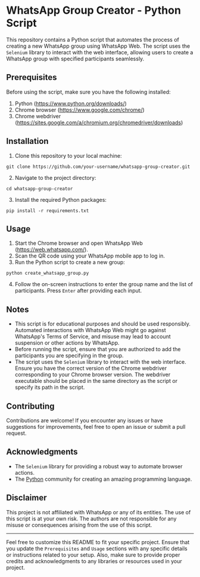 # WhatsApp Group Creator - Python Script

This repository contains a Python script that automates the process of creating a new WhatsApp group using WhatsApp Web. The script uses the `Selenium` library to interact with the web interface, allowing users to create a WhatsApp group with specified participants seamlessly.

## Prerequisites

Before using the script, make sure you have the following installed:

1. Python (https://www.python.org/downloads/)
2. Chrome browser (https://www.google.com/chrome/)
3. Chrome webdriver (https://sites.google.com/a/chromium.org/chromedriver/downloads)

## Installation

1. Clone this repository to your local machine:

```
git clone https://github.com/your-username/whatsapp-group-creator.git
```

2. Navigate to the project directory:

```
cd whatsapp-group-creator
```

3. Install the required Python packages:

```
pip install -r requirements.txt
```

## Usage

1. Start the Chrome browser and open WhatsApp Web (https://web.whatsapp.com/).
2. Scan the QR code using your WhatsApp mobile app to log in.
3. Run the Python script to create a new group:

```
python create_whatsapp_group.py
```

4. Follow the on-screen instructions to enter the group name and the list of participants. Press `Enter` after providing each input.

## Notes

- This script is for educational purposes and should be used responsibly. Automated interactions with WhatsApp Web might go against WhatsApp's Terms of Service, and misuse may lead to account suspension or other actions by WhatsApp.
- Before running the script, ensure that you are authorized to add the participants you are specifying in the group.
- The script uses the `Selenium` library to interact with the web interface. Ensure you have the correct version of the Chrome webdriver corresponding to your Chrome browser version. The webdriver executable should be placed in the same directory as the script or specify its path in the script.

## Contributing

Contributions are welcome! If you encounter any issues or have suggestions for improvements, feel free to open an issue or submit a pull request.

## Acknowledgments

- The `Selenium` library for providing a robust way to automate browser actions.
- The [Python](https://www.python.org/) community for creating an amazing programming language.

## Disclaimer

This project is not affiliated with WhatsApp or any of its entities. The use of this script is at your own risk. The authors are not responsible for any misuse or consequences arising from the use of this script.

---

Feel free to customize this README to fit your specific project. Ensure that you update the `Prerequisites` and `Usage` sections with any specific details or instructions related to your setup. Also, make sure to provide proper credits and acknowledgments to any libraries or resources used in your project.
